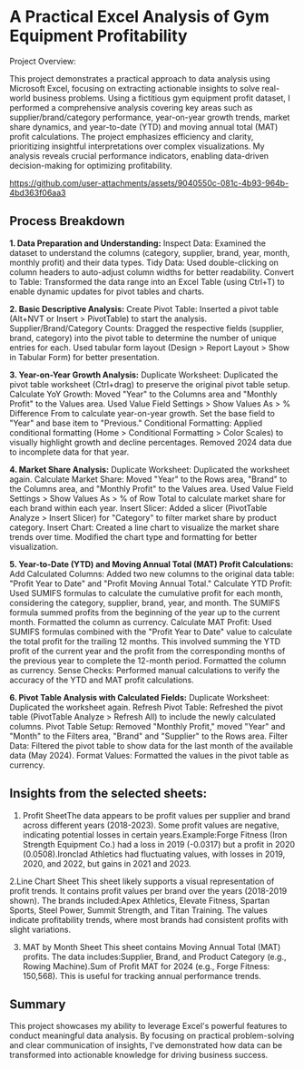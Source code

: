 # A Practical Excel Analysis of Gym Equipment Profitability

Project Overview:

 This project demonstrates a practical approach to data analysis using Microsoft Excel, focusing on extracting actionable insights to solve real-world business problems.  Using a fictitious gym equipment profit dataset, I performed a comprehensive analysis covering key areas such as supplier/brand/category performance, year-on-year growth trends, market share dynamics, and year-to-date (YTD) and moving annual total (MAT) profit calculations.  The project emphasizes efficiency and clarity, prioritizing insightful interpretations over complex visualizations.  My analysis reveals crucial performance indicators, enabling data-driven decision-making for optimizing profitability.

https://github.com/user-attachments/assets/9040550c-081c-4b93-964b-4bd363f06aa3

## Process Breakdown
**1. Data Preparation and Understanding:**
Inspect Data: Examined the dataset to understand the columns (category, supplier, brand, year, month, monthly profit) and their data types.
Tidy Data: Used double-clicking on column headers to auto-adjust column widths for better readability.
Convert to Table: Transformed the data range into an Excel Table (using Ctrl+T) to enable dynamic updates for pivot tables and charts.

**2. Basic Descriptive Analysis:**
Create Pivot Table: Inserted a pivot table (Alt+NVT or Insert > PivotTable) to start the analysis.
Supplier/Brand/Category Counts: Dragged the respective fields (supplier, brand, category) into the pivot table to determine the number of unique entries for each. Used tabular form layout (Design > Report Layout > Show in Tabular Form) for better presentation.

**3. Year-on-Year Growth Analysis:**
Duplicate Worksheet: Duplicated the pivot table worksheet (Ctrl+drag) to preserve the original pivot table setup.
Calculate YoY Growth:  Moved "Year" to the Columns area and "Monthly Profit" to the Values area.  Used Value Field Settings > Show Values As > % Difference From to calculate year-on-year growth.  Set the base field to "Year" and base item to "Previous."
Conditional Formatting: Applied conditional formatting (Home > Conditional Formatting > Color Scales) to visually highlight growth and decline percentages. Removed 2024 data due to incomplete data for that year.

**4. Market Share Analysis:**
Duplicate Worksheet: Duplicated the worksheet again.
Calculate Market Share: Moved "Year" to the Rows area, "Brand" to the Columns area, and "Monthly Profit" to the Values area. Used Value Field Settings > Show Values As > % of Row Total to calculate market share for each brand within each year.
Insert Slicer: Added a slicer (PivotTable Analyze > Insert Slicer) for "Category" to filter market share by product category.
Insert Chart: Created a line chart to visualize the market share trends over time.  Modified the chart type and formatting for better visualization.

**5. Year-to-Date (YTD) and Moving Annual Total (MAT) Profit Calculations:**
Add Calculated Columns: Added two new columns to the original data table: "Profit Year to Date" and "Profit Moving Annual Total."
Calculate YTD Profit: Used SUMIFS formulas to calculate the cumulative profit for each month, considering the category, supplier, brand, year, and month. The SUMIFS formula summed profits from the beginning of the year up to the current month.  Formatted the column as currency.
Calculate MAT Profit: Used SUMIFS formulas combined with the "Profit Year to Date" value to calculate the total profit for the trailing 12 months.  This involved summing the YTD profit of the current year and the profit from the corresponding months of the previous year to complete the 12-month period. Formatted the column as currency.
Sense Checks: Performed manual calculations to verify the accuracy of the YTD and MAT profit calculations.

**6. Pivot Table Analysis with Calculated Fields:**
Duplicate Worksheet: Duplicated the worksheet again.
Refresh Pivot Table: Refreshed the pivot table (PivotTable Analyze > Refresh All) to include the newly calculated columns.
Pivot Table Setup: Removed "Monthly Profit," moved "Year" and "Month" to the Filters area, "Brand" and "Supplier" to the Rows area.
Filter Data: Filtered the pivot table to show data for the last month of the available data (May 2024).
Format Values: Formatted the values in the pivot table as currency.

## Insights from the selected sheets:

1. Profit SheetThe data appears to be profit values per supplier and brand across different years (2018-2023).
Some profit values are negative, indicating potential losses in certain years.Example:Forge Fitness (Iron Strength Equipment Co.) had a loss in 2019 (-0.0317) but a profit in 2020 (0.0508).Ironclad Athletics had fluctuating values, with losses in 2019, 2020, and 2022, but gains in 2021 and 2023.

2.Line Chart Sheet
This sheet likely supports a visual representation of profit trends.
It contains profit values per brand over the years (2018-2019 shown).
The brands included:Apex Athletics, Elevate Fitness, Spartan Sports, Steel Power, Summit Strength, and Titan Training.
The values indicate profitability trends, where most brands had consistent profits with slight variations.

3. MAT by Month Sheet
This sheet contains Moving Annual Total (MAT) profits.
The data includes:Supplier, Brand, and Product Category (e.g., Rowing Machine).Sum of Profit MAT for 2024 (e.g., Forge Fitness: 150,568).
This is useful for tracking annual performance trends.

## Summary
This project showcases my ability to leverage Excel's powerful features to conduct meaningful data analysis.  By focusing on practical problem-solving and clear communication of insights, I've demonstrated how data can be transformed into actionable knowledge for driving business success.

